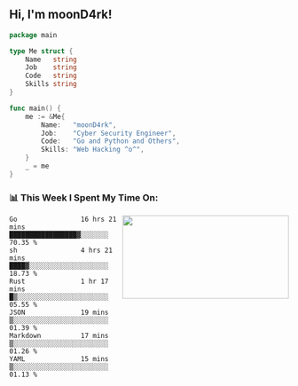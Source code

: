 <h2> Hi, I'm moonD4rk!</h2>

```go
package main

type Me struct {
	Name   string
	Job    string
	Code   string
	Skills string
}

func main() {
	me := &Me{
		Name:   "moonD4rk",
		Job:    "Cyber Security Engineer",
		Code:   "Go and Python and Others",
		Skills: "Web Hacking ^o^",
	}
	_ = me
}
```

<h3>📊 This Week I Spent My Time On:</h3>
<img align='right' src="https://github-readme-stats.vercel.app/api?username=moond4rk&show_icons=true&theme=radical", width="300" height="150">

<!--START_SECTION:waka-->

```text
Go                16 hrs 21 mins  █████████████████▓░░░░░░░   70.35 %
sh                4 hrs 21 mins   ████▓░░░░░░░░░░░░░░░░░░░░   18.73 %
Rust              1 hr 17 mins    █▒░░░░░░░░░░░░░░░░░░░░░░░   05.55 %
JSON              19 mins         ▒░░░░░░░░░░░░░░░░░░░░░░░░   01.39 %
Markdown          17 mins         ▒░░░░░░░░░░░░░░░░░░░░░░░░   01.26 %
YAML              15 mins         ▒░░░░░░░░░░░░░░░░░░░░░░░░   01.13 %
```

<!--END_SECTION:waka-->


